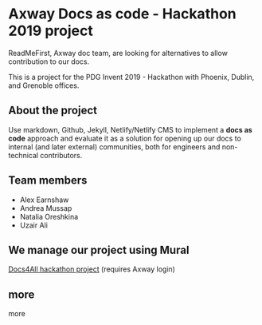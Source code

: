 # Axway Docs as code - Hackathon 2019 project

ReadMeFirst, Axway doc team, are looking for alternatives to allow contribution to our docs.

This is a project for the PDG Invent 2019 - Hackathon with Phoenix, Dublin, and Grenoble offices.

## About the project

Use markdown, Github, Jekyll, Netlify/Netlify CMS to implement a **docs as code** approach and evaluate it as a solution for opening up our docs to internal (and later external) communities, both for engineers and non-technical contributors.

## Team members

- Alex Earnshaw
- Andrea Mussap
- Natalia Oreshkina
- Uzair Ali 

## We manage our project using Mural

[Docs4All hackathon project](https://app.mural.co/t/axwaysoftware/m/axwaysoftware/1557314486524/4c1efcdaecfcdfce27201c7b46a7b5b888caad8d) (requires Axway login)



## more
 more
